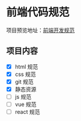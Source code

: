 # 前端代码规范

项目预览地址：[前端开发规范](http://guide.duanhl.com/)

## 项目内容
  - [x] html 规范
  - [x] css 规范
  - [x] git 规范
  - [x] 静态资源
  - [ ] js 规范
  - [ ] vue 规范
  - [ ] react 规范